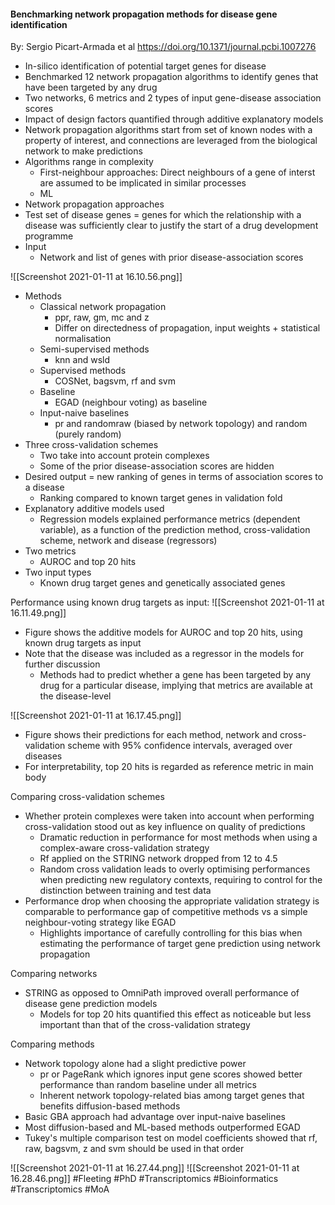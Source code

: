 #### Benchmarking network propagation methods for disease gene identification
By: Sergio Picart-Armada et al
https://doi.org/10.1371/journal.pcbi.1007276

- In-silico identification of potential target genes for disease
- Benchmarked 12 network propagation algorithms to identify genes that have been targeted by any drug
- Two networks, 6 metrics and 2 types of input gene-disease association scores
- Impact of design factors quantified through additive explanatory models
- Network propagation algorithms start from set of known nodes with a property of interest, and connections are leveraged from the biological network to make predictions
- Algorithms range in complexity
	- First-neighbour approaches: Direct neighbours of a gene of interst are assumed to be implicated in similar processes
	- ML
- Network propagation approaches 
- Test set of disease genes = genes for which the relationship with a disease was sufficiently clear to justify the start of a drug development programme
- Input
	- Network and list of genes with prior disease-association scores

![[Screenshot 2021-01-11 at 16.10.56.png]]

- Methods
	- Classical network propagation
		- ppr, raw, gm, mc and z
		- Differ on directedness of propagation, input weights + statistical normalisation
	- Semi-supervised methods
		- knn and wsld
	- Supervised methods
		- COSNet, bagsvm, rf and svm
	- Baseline
		- EGAD (neighbour voting) as baseline
	- Input-naive baselines
		- pr and randomraw (biased by network topology) and random (purely random)
- Three cross-validation schemes
	- Two take into account protein complexes
	- Some of the prior disease-association scores are hidden
- Desired output = new ranking of genes in terms of association scores to a disease
	- Ranking compared to known target genes in validation fold
- Explanatory additive models used
	- Regression models explained performance metrics (dependent variable), as a function of the prediction method, cross-validation scheme, network and disease (regressors)
- Two metrics
	- AUROC and top 20 hits
- Two input types
	- Known drug target genes and genetically associated genes


Performance using known drug targets as input:
![[Screenshot 2021-01-11 at 16.11.49.png]]
- Figure shows the additive models for AUROC and top 20 hits, using known drug targets as input
- Note that the disease was included as a regressor in the models for further discussion
	- Methods had to predict whether a gene has been targeted by any drug for a particular disease, implying that metrics are available at the disease-level

![[Screenshot 2021-01-11 at 16.17.45.png]]
- Figure shows their predictions for each method, network and cross-validation scheme with 95% confidence intervals, averaged over diseases
- For interpretability, top 20 hits is regarded as reference metric in main body

Comparing cross-validation schemes
- Whether protein complexes were taken into account when performing cross-validation stood out as key influence on quality of predictions
	- Dramatic reduction in performance for most methods when using a complex-aware cross-validation strategy
	- Rf applied on the STRING network dropped from 12 to 4.5
	- Random cross validation leads to overly optimising performances when predicting new regulatory contexts, requiring to control for the distinction between training and test data
- Performance drop when choosing the appropriate validation strategy is comparable to performance gap of competitive methods vs a simple neighbour-voting strategy like EGAD
	- Highlights importance of carefully controlling for this bias when estimating the performance of target gene prediction using network propagation

Comparing networks
- STRING as opposed to OmniPath improved overall performance of disease gene prediction models
	- Models for top 20 hits quantified this effect as noticeable but less important than that of the cross-validation strategy

Comparing methods
- Network topology alone had a slight predictive power
	- pr or PageRank which ignores input gene scores showed better performance than random baseline under all metrics
	- Inherent network topology-related bias among target genes that benefits diffusion-based methods
- Basic GBA approach had advantage over input-naive baselines
- Most diffusion-based and ML-based methods outperformed EGAD
- Tukey's multiple comparison test on model coefficients showed that rf, raw, bagsvm, z and svm should be used in that order

![[Screenshot 2021-01-11 at 16.27.44.png]]
![[Screenshot 2021-01-11 at 16.28.46.png]]
#Fleeting #PhD #Transcriptomics #Bioinformatics #Transcriptomics #MoA 